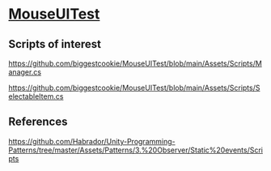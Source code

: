 # [MouseUITest](https://biggestcookie.github.io/MouseUITest)

## Scripts of interest

https://github.com/biggestcookie/MouseUITest/blob/main/Assets/Scripts/Manager.cs

https://github.com/biggestcookie/MouseUITest/blob/main/Assets/Scripts/SelectableItem.cs

## References

https://github.com/Habrador/Unity-Programming-Patterns/tree/master/Assets/Patterns/3.%20Observer/Static%20events/Scripts
